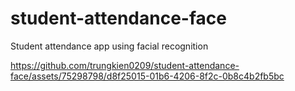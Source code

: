 # student-attendance-face
Student attendance app using facial recognition

https://github.com/trungkien0209/student-attendance-face/assets/75298798/d8f25015-01b6-4206-8f2c-0b8c4b2fb5bc
